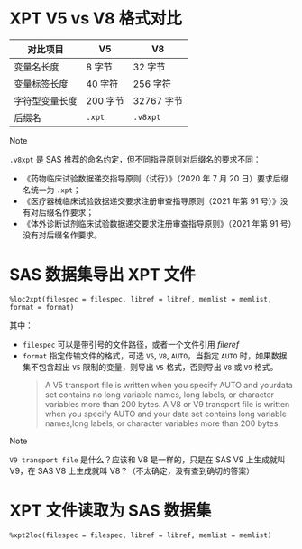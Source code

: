 # XPT V5 vs V8 格式对比

| 对比项目       | V5       | V8         |
| -------------- | -------- | ---------- |
| 变量名长度     | 8 字节   | 32 字节    |
| 变量标签长度   | 40 字符  | 256 字符   |
| 字符型变量长度 | 200 字节 | 32767 字节 |
| 后缀名         | `.xpt`   | `.v8xpt`   |

> [!NOTE]
>
> `.v8xpt` 是 SAS 推荐的命名约定，但不同指导原则对后缀名的要求不同：
>
> - 《药物临床试验数据递交指导原则（试行）》（2020 年 7 月 20 日）要求后缀名统一为 `.xpt`；
> - 《医疗器械临床试验数据递交要求注册审查指导原则（2021 年第 91 号）》没有对后缀名作要求；
> - 《体外诊断试剂临床试验数据递交要求注册审查指导原则》（2021 年第 91 号）没有对后缀名作要求。

# SAS 数据集导出 XPT 文件

```sas
%loc2xpt(filespec = filespec, libref = libref, memlist = memlist, format = format)
```

其中：

- `filespec` 可以是带引号的文件路径，或者一个文件引用 _fileref_
- `format` 指定传输文件的格式，可选 `V5`, `V8`, `AUTO`，当指定 `AUTO` 时，如果数据集不包含超出 `V5` 限制的变量，则导出 `V5` 格式，否则导出 `V8` 或 `V9` 格式。
  > A V5 transport file is written when you specify AUTO and yourdata set contains no long variable names, long labels, or character variables more than 200 bytes. A V8 or V9 transport file is written when you specify AUTO and your data set contains long variable names,long labels, or character variables more than 200 bytes.

> [!NOTE]
>
> `V9 transport file` 是什么？应该和 V8 是一样的，只是在 SAS V9 上生成就叫 V9，在 SAS V8 上生成就叫 V8？（不太确定，没有查到确切的答案）

# XPT 文件读取为 SAS 数据集

```sas
%xpt2loc(filespec = filespec, libref = libref, memlist = memlist)
```
